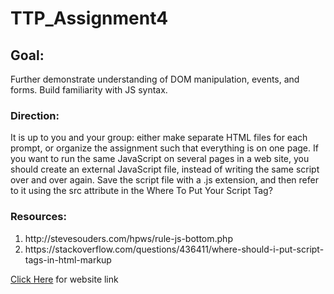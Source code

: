 # TTP_Assignment4

<h2>Goal:</h2>
<p>Further demonstrate understanding of DOM manipulation, events, and forms. Build familiarity with JS syntax.<p>
<h3>Direction:</h3>
<p>It is up to you and your group: either make separate HTML files for each prompt, or organize the assignment such that everything is on one page. If you want to run the same JavaScript on several pages in a web site, you should create an external JavaScript file, instead of writing the same script over and over again. Save the script file with a .js extension, and then refer to it using the src attribute in the <script> tag.
Example: <script src="myscripts.js"></script>
Where To Put Your Script Tag? </p>

<h3>Resources:</h3>
<ol>
<li> http://stevesouders.com/hpws/rule-js-bottom.php</li>
<li>https://stackoverflow.com/questions/436411/where-should-i-put-script-tags-in-html-markup</li>
</ol>

<p><a href = "https://faraimajor.github.io/TTP_Assignment4/">Click Here<a/> for website link</p>
